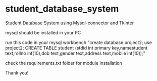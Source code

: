 # student_database_system
Student Database System using Mysql-connector and Tkinter

mysql should be installed in your PC

run this code in your mysql workbench
"create database project2;
use project2;
CREATE TABLE student (stdid int primary key,namestudent text,rollno int(10),dob text,gender text,address text,mobile int(10));"

check the requirements.txt folder for module installation

Thank you!
